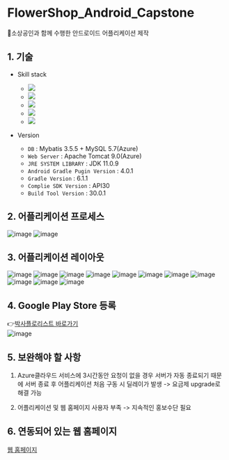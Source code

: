 # FlowerShop_Android_Capstone
🌻소상공인과 함께 수행한 안드로이드 어플리케이션 제작

## 1. 기술 
- Skill stack 
  - <img src="https://img.shields.io/badge/Android-3DDC84?style=flat-square&logo=Android&logoColor=white"/>   
  - <img src="https://img.shields.io/badge/MySQL-4479A1?style=flat-square&logo=MySQL&logoColor=white"/> 
  - <img src="https://img.shields.io/badge/Java(JDK 11.0.9)-007396?style=flat-square&logo=Java&logoColor=white"/>
  - <img src="https://img.shields.io/badge/JSP-007396?style=flat-square&logo=Java&logoColor=white"/>
  - <img src="https://img.shields.io/badge/Microsoft Azure-0078D4?style=flat-square&logo=Microsoft Azure&logoColor=white"/> 

 - Version
   - `DB` : Mybatis 3.5.5 + MySQL 5.7(Azure)
   - `Web Server` : Apache Tomcat 9.0(Azure)
   - `JRE SYSTEM LIBRARY` : JDK 11.0.9
   - `Android Gradle Pugin Version` : 4.0.1
   - `Gradle Version` : 6.1.1
   - `Complie SDK Version` : API30
   - `Build Tool Version` : 30.0.1
  
  ## 2. 어플리케이션 프로세스
  ![image](https://user-images.githubusercontent.com/67509011/147095181-eef9cb19-004b-4536-9f19-43b812d66f46.png)
  ![image](https://user-images.githubusercontent.com/67509011/147095503-9677591f-fa44-4982-b7a9-3ad7254c87f7.png)

## 3. 어플리케이션 레이아웃
![image](https://user-images.githubusercontent.com/67509011/147095575-01065d00-725a-4fcc-824a-8b455d6a0e24.png)
![image](https://user-images.githubusercontent.com/67509011/147095614-223c6250-a089-4097-9f77-91d03ca17277.png)
![image](https://user-images.githubusercontent.com/67509011/147095629-e0ee0fbf-46d7-4838-aaf7-7b70186db457.png)
![image](https://user-images.githubusercontent.com/67509011/147095638-9f6cab10-11e8-49a2-8816-1118b47bc8e9.png)
![image](https://user-images.githubusercontent.com/67509011/147095647-cb4b7be7-3a6e-4511-84f5-b3660050444c.png)
![image](https://user-images.githubusercontent.com/67509011/147095654-40eabd6c-14c4-448d-a258-11c1378b017f.png)
![image](https://user-images.githubusercontent.com/67509011/147095670-7de985bb-d3dd-40b9-9143-fc1ec55aed88.png)
![image](https://user-images.githubusercontent.com/67509011/147095679-e42bc50e-6c3f-4b5c-9c06-fda69cde1182.png)
![image](https://user-images.githubusercontent.com/67509011/147095691-337e17af-609f-4e64-a83b-9b79a2864f43.png)
![image](https://user-images.githubusercontent.com/67509011/147095707-e7231de6-3e30-4748-8fa3-d147a62a4c16.png)
![image](https://user-images.githubusercontent.com/67509011/147095714-c2d3ea02-a80d-4b16-84fe-f298424bd917.png)

## 4. Google Play Store 등록
:point_right:[박사플로리스트 바로가기](https://play.google.com/store/apps/details?id=yc.ac.kr.drflower)  
![image](https://user-images.githubusercontent.com/67509011/147097304-6616ec32-a0d5-4e28-bbf3-090f49e834fe.png)

## 5. 보완해야 할 사항
1. Azure클라우드 서비스에 3시간동안 요청이 없을 경우 서버가 자동 종료되기 때문에 서버 종료 후 어플리케이션 처음 구동 시 딜레이가 발생 -> 요금제 upgrade로 해결 가능

2. 어플리케이션 및 웹 홈페이지 사용자 부족 -> 지속적인 홍보수단 필요

## 6. 연동되어 있는 웹 홈페이지
[웹 홈페이지](https://github.com/terry-koo/FlowerShop_Website_myBatis_Capstone)

